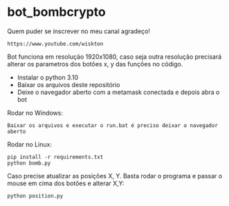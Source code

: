 # bot_bombcrypto


Quem puder se inscrever no meu canal agradeço!

    https://www.youtube.com/wiskton


Bot funciona em resolução 1920x1080, caso seja outra resolução precisará alterar os parametros dos botões x, y das funções no código.

- Instalar o python 3.10
- Baixar os arquivos deste repositório
- Deixe o navegador aberto com a metamask conectada e depois abra o bot

Rodar no Windows:

    Baixar os arquivos e executar o run.bat é preciso deixar o navegador aberto
    
    
Rodar no Linux:

    pip install -r requirements.txt
    python bomb.py
    

Caso precise atualizar as posições X, Y. Basta rodar o programa e passar o mouse em cima dos botões e alterar X,Y:
    
    python position.py
